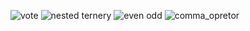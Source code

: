 ![vote](https://github.com/PratikPachaghare/AssingmentJS_2/assets/147168944/b50a8d99-6834-4b67-98d0-d4a5a1acb40e)
![nested ternery](https://github.com/PratikPachaghare/AssingmentJS_2/assets/147168944/07d4f4c5-01be-4d1d-bea9-ad2076b6ac5c)
![even odd](https://github.com/PratikPachaghare/AssingmentJS_2/assets/147168944/47e8e8fe-9380-433b-b6bf-8ff0d2a4f734)
![comma_opretor](https://github.com/PratikPachaghare/AssingmentJS_2/assets/147168944/95d7ae6a-c1a8-40c1-bcea-ebafbe622b3e)
